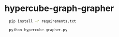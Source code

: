 # hypercube-graph-grapher

  ```bash
    pip install -r requirements.txt
 ```

  ```bash
    python hypercube-grapher.py
 ```

